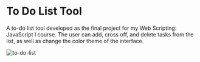# To Do List Tool
A to-do list tool developed as the final project for my Web Scripting: JavaScript I course.  The user can add, cross off, and delete tasks from the list, as well as change the color theme of the interface.

![to-do-list](https://github.com/christinaforbes/to-do-list/assets/72985770/8b7122a3-9420-4bb8-8f19-a413ae73361d)
